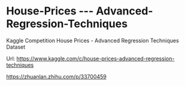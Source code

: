 # House-Prices --- Advanced-Regression-Techniques

Kaggle Competition House Prices - Advanced Regression Techniques Dataset

Url: https://www.kaggle.com/c/house-prices-advanced-regression-techniques

https://zhuanlan.zhihu.com/p/33700459
